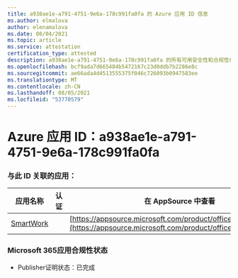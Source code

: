 ```yaml
---
title: a938ae1e-a791-4751-9e6a-178c991fa0fa 的 Azure 应用 ID 信息
ms.author: elmalova
author: elenamalova
ms.date: 08/04/2021
ms.topic: article
ms.service: attestation
certification_type: attested
description: a938ae1e-a791-4751-9e6a-178c991fa0fa 的所有可用安全性和合规性信息。
ms.openlocfilehash: bcf9ada7d665484b5472167c23d0ddb7b2286e8c
ms.sourcegitcommit: ae66ada4d4513555375f046c726093b0947583ee
ms.translationtype: MT
ms.contentlocale: zh-CN
ms.lasthandoff: 08/05/2021
ms.locfileid: "53770579"
---
```

# <a name="azure-app-id-a938ae1e-a791-4751-9e6a-178c991fa0fa"></a>Azure 应用 ID：a938ae1e-a791-4751-9e6a-178c991fa0fa


### <a name="apps-associated-with-this-id"></a>与此 ID 关联的应用：
| **应用名称** | **认证** | **在 AppSource 中查看** |
|--------------|---------------|-----------------------|
| [SmartWork](https://docs.microsoft.com/microsoft-365-app-certification/forward/WA200001149) |  | [https://appsource.microsoft.com/product/office/WA200001149](https://appsource.microsoft.com/product/office/WA200001149) |

### <a name="microsoft-365-app-compliance-status"></a>Microsoft 365应用合规性状态
- Publisher证明状态：已完成
